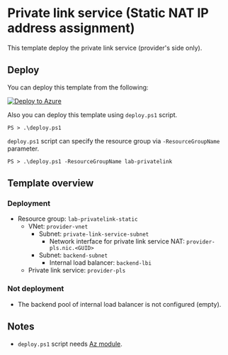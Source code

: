 # Private link service (Static NAT IP address assignment)

This template deploy the private link service (provider's side only).

## Deploy

You can deploy this template from the following:

[![Deploy to Azure](https://aka.ms/deploytoazurebutton)](https://portal.azure.com/#create/Microsoft.Template/uri/https%3A%2F%2Fraw.githubusercontent.com%2Ftksh164%2Fazure-demo-scripts-templates%2Fmaster%2Farm-templates%2Fprivate-link-services%2Fstatic-nat-ip%2Ftemplate.json)

Also you can deploy this template using `deploy.ps1` script.

```
PS > .\deploy.ps1
```

`deploy.ps1` script can specify the resource group via `-ResourceGroupName` parameter.

```
PS > .\deploy.ps1 -ResourceGroupName lab-privatelink
```

## Template overview

### Deployment

- Resource group: `lab-privatelink-static`
    - VNet: `provider-vnet`
        - Subnet: `private-link-service-subnet`
            - Network interface for private link service NAT: `provider-pls.nic.<GUID>`
        - Subnet: `backend-subnet`
            - Internal load balancer: `backend-lbi`
    - Private link service: `provider-pls`

### Not deployment

- The backend pool of internal load balancer is not configured (empty).

## Notes

- `deploy.ps1` script needs [Az module](https://www.powershellgallery.com/packages/Az/).
